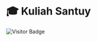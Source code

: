 # 🎓 Kuliah Santuy

![Visitor Badge](https://visitor-badge.laobi.icu/badge?page_id=AppleCraft2005.kuliah-santuy)



